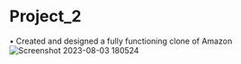 # Project_2
•	Created and designed a fully functioning clone of Amazon 
![Screenshot 2023-08-03 180524](https://github.com/Moulikmnit/Project_2/assets/107049594/c497ef27-189f-43f5-8fef-e0b77900cf2b)
